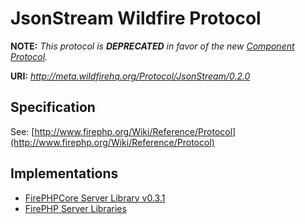 JsonStream Wildfire Protocol
============================

**NOTE:** *This protocol is **DEPRECATED** in favor of the new [Component Protocol](http://github.com/cadorn/wildfire/blob/master/meta/protocol/component/0.1.0.md).*

**URI:** *http://meta.wildfirehq.org/Protocol/JsonStream/0.2.0*

Specification
-------------

See: [http://www.firephp.org/Wiki/Reference/Protocol](http://www.firephp.org/Wiki/Reference/Protocol)

Implementations
---------------

  * [FirePHPCore Server Library v0.3.1](http://github.com/cadorn/firephp-libs/tree/v0.3.1/packages/FirePHPCore/)
  * [FirePHP Server Libraries](http://www.firephp.org/Wiki/Libraries/BuildYourOwn)
